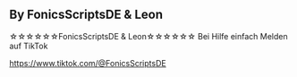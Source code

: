 ## By FonicsScriptsDE & Leon
☆☆☆☆☆☆FonicsScriptsDE & Leon☆☆☆☆☆☆
Bei Hilfe einfach Melden auf TikTok

https://www.tiktok.com/@FonicsScriptsDE
